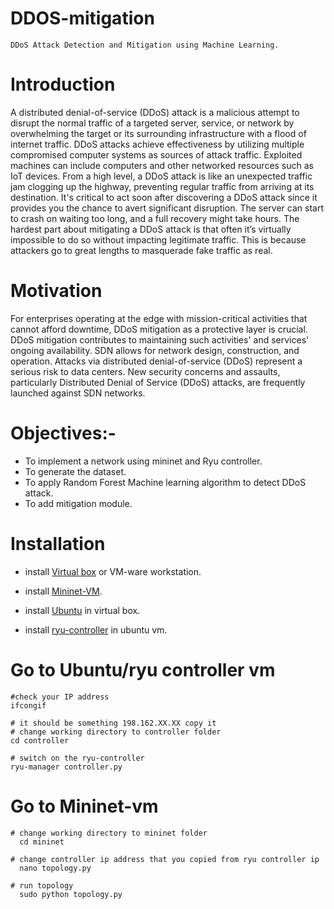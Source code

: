 
# DDOS-mitigation

    DDoS Attack Detection and Mitigation using Machine Learning.

# Introduction
  A distributed denial-of-service (DDoS) attack is a malicious attempt to disrupt the normal traffic of a targeted server, service, or network by overwhelming the target or its surrounding infrastructure with a flood of internet traffic. DDoS attacks achieve effectiveness by utilizing multiple compromised computer systems as sources of attack traffic. Exploited machines can include computers and other networked resources such as IoT devices. From a high level, a DDoS attack is like an unexpected traffic jam clogging up the highway, preventing regular traffic from arriving at its destination. It's critical to act soon after discovering a DDoS attack since it provides you the chance to avert significant disruption. The server can start to crash on waiting too long, and a full recovery might take hours. The hardest part about mitigating a DDoS attack is that often it’s virtually impossible to do so without impacting legitimate traffic. This is because attackers go to great lengths to masquerade fake traffic as real.

# Motivation
  For enterprises operating at the edge with mission-critical activities that cannot afford downtime, DDoS mitigation as a protective layer is crucial. DDoS mitigation contributes to maintaining such activities' and services' ongoing availability. SDN allows for network design, construction, and operation. Attacks via distributed denial-of-service (DDoS) represent a serious risk to data centers. New security concerns and assaults, particularly Distributed Denial of Service (DDoS) attacks, are frequently launched against SDN networks.

# Objectives:-
* To implement a network using mininet and Ryu controller.
* To generate the dataset.
* To apply Random Forest Machine learning algorithm to detect DDoS attack.
* To add mitigation module.
# Installation
-  install [Virtual box](https://www.virtualbox.org/wiki/Downloads) or VM-ware workstation.

- install [Mininet-VM](https://github.com/mininet/mininet/releases/).

- install [Ubuntu](https://ubuntu.com/download/desktop) in virtual box.

- install [ryu-controller](https://ryu.readthedocs.io/en/latest/getting_started.html) in ubuntu vm.

# Go to Ubuntu/ryu controller vm
    #check your IP address
    ifcongif
   
    # it should be something 198.162.XX.XX copy it
    # change working directory to controller folder
    cd controller

    # switch on the ryu-controller
    ryu-manager controller.py

# Go to Mininet-vm

    # change working directory to mininet folder
      cd mininet

    # change controller ip address that you copied from ryu controller ip
      nano topology.py

    # run topology
      sudo python topology.py
